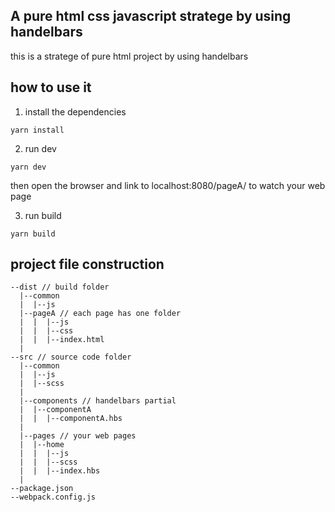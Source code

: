 ## A pure html css javascript stratege by using handelbars
this is a stratege of pure html project by using handelbars

## how to use it 

1. install the dependencies
```
yarn install
```
2. run dev
```
yarn dev
```
then open the browser and link to localhost:8080/pageA/ to watch your web page

3. run build
```
yarn build
```
## project file construction
```
--dist // build folder
  |--common
  |  |--js
  |--pageA // each page has one folder
  |  |  |--js
  |  |  |--css
  |  |  |--index.html
  |
--src // source code folder
  |--common
  |  |--js
  |  |--scss
  |
  |--components // handelbars partial
  |  |--componentA
  |  |  |--componentA.hbs
  |
  |--pages // your web pages
  |  |--home
  |  |  |--js
  |  |  |--scss
  |  |  |--index.hbs
  |
--package.json
--webpack.config.js
```